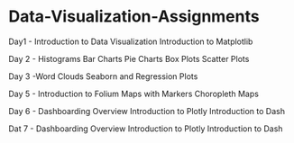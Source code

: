# Data-Visualization-Assignments

Day1 - Introduction to Data Visualization
       Introduction to Matplotlib
       
Day 2 - Histograms
        Bar Charts
        Pie Charts
        Box Plots
        Scatter Plots

Day 3 -Word Clouds
       Seaborn and Regression Plots
       
Day 5 - Introduction to Folium
        Maps with Markers
        Choropleth Maps
        
Day 6 - Dashboarding Overview Introduction to Plotly Introduction to Dash

Dat 7 - Dashboarding Overview Introduction to Plotly Introduction to Dash
